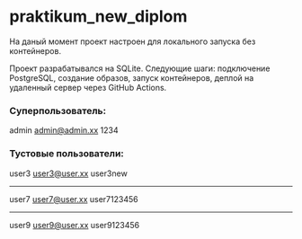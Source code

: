 # praktikum_new_diplom

На даный момент проект настроен для локального запуска
без контейнеров.

Проект разрабатывался на SQLite.
Следующие шаги: подключение PostgreSQL,
                создание образов,
                запуск контейнеров,
                деплой на удаленный сервер через GitHub Actions.

### Суперпользователь:
admin
admin@admin.xx
1234

### Тустовые пользователи:
user3
user3@user.xx
user3new

--------------------------
user7
user7@user.xx
user7123456

--------------------------
user9
user9@user.xx
user9123456